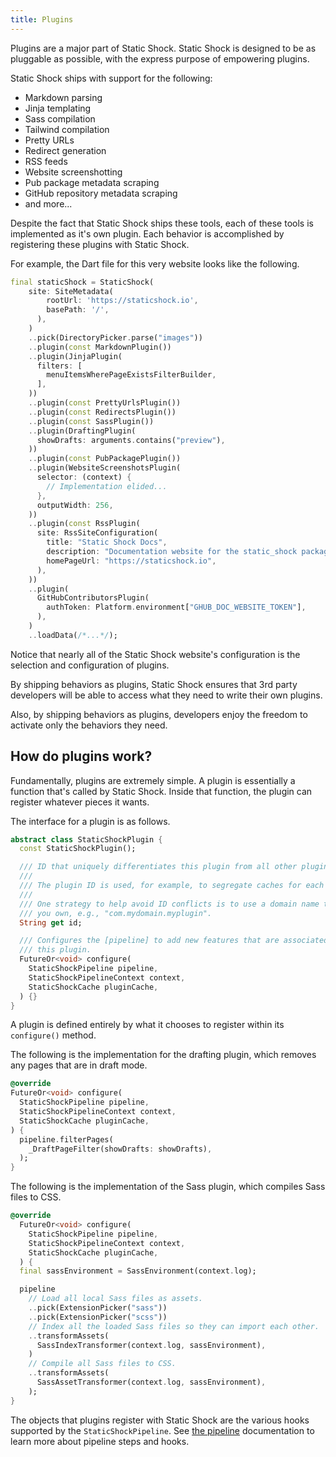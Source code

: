 ```yaml
---
title: Plugins
---
```

Plugins are a major part of Static Shock. Static Shock is designed to be as
pluggable as possible, with the express purpose of empowering plugins.

Static Shock ships with support for the following:
 * Markdown parsing
 * Jinja templating
 * Sass compilation
 * Tailwind compilation
 * Pretty URLs
 * Redirect generation
 * RSS feeds
 * Website screenshotting
 * Pub package metadata scraping
 * GitHub repository metadata scraping
 * and more...

Despite the fact that Static Shock ships these tools, each of these tools is
implemented as it's own plugin. Each behavior is accomplished by registering
these plugins with Static Shock.

For example, the Dart file for this very website looks like the following.

```dart
final staticShock = StaticShock(
    site: SiteMetadata(
        rootUrl: 'https://staticshock.io',
        basePath: '/',
      ),
    )
    ..pick(DirectoryPicker.parse("images"))
    ..plugin(const MarkdownPlugin())
    ..plugin(JinjaPlugin(
      filters: [
        menuItemsWherePageExistsFilterBuilder,
      ],
    ))
    ..plugin(const PrettyUrlsPlugin())
    ..plugin(const RedirectsPlugin())
    ..plugin(const SassPlugin())
    ..plugin(DraftingPlugin(
      showDrafts: arguments.contains("preview"),
    ))
    ..plugin(const PubPackagePlugin())
    ..plugin(WebsiteScreenshotsPlugin(
      selector: (context) {
        // Implementation elided...
      },
      outputWidth: 256,
    ))
    ..plugin(const RssPlugin(
      site: RssSiteConfiguration(
        title: "Static Shock Docs",
        description: "Documentation website for the static_shock package.",
        homePageUrl: "https://staticshock.io",
      ),
    ))
    ..plugin(
      GitHubContributorsPlugin(
        authToken: Platform.environment["GHUB_DOC_WEBSITE_TOKEN"],
      ),
    )
    ..loadData(/*...*/);
```

Notice that nearly all of the Static Shock website's configuration is the
selection and configuration of plugins.

By shipping behaviors as plugins, Static Shock ensures that 3rd party developers
will be able to access what they need to write their own plugins.

Also, by shipping behaviors as plugins, developers enjoy the freedom to activate
only the behaviors they need.

## How do plugins work?
Fundamentally, plugins are extremely simple. A plugin is essentially a function
that's called by Static Shock. Inside that function, the plugin can register
whatever pieces it wants.

The interface for a plugin is as follows.

```dart
abstract class StaticShockPlugin {
  const StaticShockPlugin();

  /// ID that uniquely differentiates this plugin from all other plugins.
  ///
  /// The plugin ID is used, for example, to segregate caches for each plugin.
  ///
  /// One strategy to help avoid ID conflicts is to use a domain name that
  /// you own, e.g., "com.mydomain.myplugin".
  String get id;

  /// Configures the [pipeline] to add new features that are associated with
  /// this plugin.
  FutureOr<void> configure(
    StaticShockPipeline pipeline,
    StaticShockPipelineContext context,
    StaticShockCache pluginCache,
  ) {}
}
```

A plugin is defined entirely by what it chooses to register within its `configure()` method.

The following is the implementation for the drafting plugin, which removes any pages
that are in draft mode.

```dart
@override
FutureOr<void> configure(
  StaticShockPipeline pipeline,
  StaticShockPipelineContext context,
  StaticShockCache pluginCache,
) {
  pipeline.filterPages(
    _DraftPageFilter(showDrafts: showDrafts),
  );
}
```

The following is the implementation of the Sass plugin, which compiles Sass files
to CSS.

```dart
@override
  FutureOr<void> configure(
    StaticShockPipeline pipeline,
    StaticShockPipelineContext context,
    StaticShockCache pluginCache,
  ) {
  final sassEnvironment = SassEnvironment(context.log);

  pipeline
    // Load all local Sass files as assets.
    ..pick(ExtensionPicker("sass"))
    ..pick(ExtensionPicker("scss"))
    // Index all the loaded Sass files so they can import each other.
    ..transformAssets(
      SassIndexTransformer(context.log, sassEnvironment),
    )
    // Compile all Sass files to CSS.
    ..transformAssets(
      SassAssetTransformer(context.log, sassEnvironment),
    );
}
```

The objects that plugins register with Static Shock are the various hooks
supported by the `StaticShockPipeline`. See [the pipeline](/concepts/how-it-works/the-pipeline)
documentation to learn more about pipeline steps and hooks.